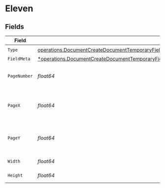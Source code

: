 # Eleven


## Fields

| Field                                                                                                                                                                                                                 | Type                                                                                                                                                                                                                  | Required                                                                                                                                                                                                              | Description                                                                                                                                                                                                           |
| --------------------------------------------------------------------------------------------------------------------------------------------------------------------------------------------------------------------- | --------------------------------------------------------------------------------------------------------------------------------------------------------------------------------------------------------------------- | --------------------------------------------------------------------------------------------------------------------------------------------------------------------------------------------------------------------- | --------------------------------------------------------------------------------------------------------------------------------------------------------------------------------------------------------------------- |
| `Type`                                                                                                                                                                                                                | [operations.DocumentCreateDocumentTemporaryFieldsDocumentsRequestRequestBodyRecipients11Type](../../models/operations/documentcreatedocumenttemporaryfieldsdocumentsrequestrequestbodyrecipients11type.md)            | :heavy_check_mark:                                                                                                                                                                                                    | N/A                                                                                                                                                                                                                   |
| `FieldMeta`                                                                                                                                                                                                           | [*operations.DocumentCreateDocumentTemporaryFieldsDocumentsRequestRequestBodyRecipients11FieldMeta](../../models/operations/documentcreatedocumenttemporaryfieldsdocumentsrequestrequestbodyrecipients11fieldmeta.md) | :heavy_minus_sign:                                                                                                                                                                                                    | N/A                                                                                                                                                                                                                   |
| `PageNumber`                                                                                                                                                                                                          | *float64*                                                                                                                                                                                                             | :heavy_check_mark:                                                                                                                                                                                                    | The page number the field will be on.                                                                                                                                                                                 |
| `PageX`                                                                                                                                                                                                               | *float64*                                                                                                                                                                                                             | :heavy_check_mark:                                                                                                                                                                                                    | The X coordinate of where the field will be placed.                                                                                                                                                                   |
| `PageY`                                                                                                                                                                                                               | *float64*                                                                                                                                                                                                             | :heavy_check_mark:                                                                                                                                                                                                    | The Y coordinate of where the field will be placed.                                                                                                                                                                   |
| `Width`                                                                                                                                                                                                               | *float64*                                                                                                                                                                                                             | :heavy_check_mark:                                                                                                                                                                                                    | The width of the field.                                                                                                                                                                                               |
| `Height`                                                                                                                                                                                                              | *float64*                                                                                                                                                                                                             | :heavy_check_mark:                                                                                                                                                                                                    | The height of the field.                                                                                                                                                                                              |
